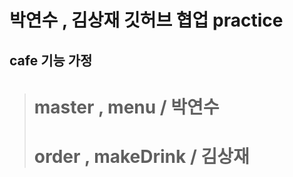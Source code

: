 # 박연수 , 김상재 깃허브 협업 practice
## cafe 기능 가정

> # master , menu / 박연수
> # order , makeDrink / 김상재
> > >